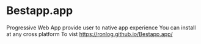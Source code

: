 # Bestapp.app
Progressive Web App provide user to native app experience 
You can install at any cross platform 
To vist https://ronlog.github.io/Bestapp.app/
